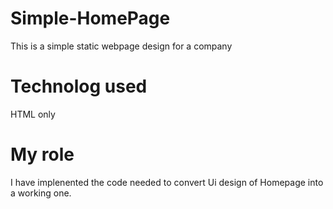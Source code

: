 # Simple-HomePage
This is a simple static webpage design for a company 

# Technolog used 
HTML only 

# My role
I have implenented the code needed to convert Ui design of Homepage 
into a working one.

